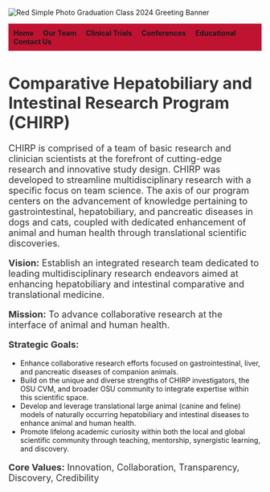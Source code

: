![Red Simple Photo Graduation Class 2024 Greeting Banner](https://github.com/user-attachments/assets/4f4964d9-0aeb-4f34-a54e-4ed953ea6726)

<body>

<!-- Navigation Bar -->
<div style="background-color: #bf1331; padding: 10px;">
  <a href="index.html" style="margin-right: 15px; text-decoration: none; font-weight: bold;">Home</a>
  <a href="our-team.html" style="margin-right: 15px; text-decoration: none; font-weight: bold;">Our Team</a>
  <a href="clinical-trials.html" style="margin-right: 15px; text-decoration: none; font-weight: bold;">Clinical Trials</a>
  <a href="conferences.html" style="margin-right: 15px; text-decoration: none; font-weight: bold;">Conferences</a>
  <a href="educational.html" style="margin-right: 15px; text-decoration: none; font-weight: bold;">Educational</a>
  <a href="contact.html" style="text-decoration: none; font-weight: bold;">Contact Us</a>
</div>

  <h1 style="color: #333; font-size: 32px;">Comparative Hepatobiliary and Intestinal Research Program (CHIRP)</h1>

  <p style="font-size: 18px; color: #333;">
    CHIRP is comprised of a team of basic research and clinician scientists at the forefront of cutting-edge research and innovative study design.
    CHIRP was developed to streamline multidisciplinary research with a specific focus on team science.
    The axis of our program centers on the advancement of knowledge pertaining to gastrointestinal, hepatobiliary, and pancreatic diseases in dogs and cats,
    coupled with dedicated enhancement of animal and human health through translational scientific discoveries.
  </p>

  <p style="font-size: 18px; color: #333;">
    <strong>Vision:</strong> Establish an integrated research team dedicated to leading multidisciplinary research endeavors aimed at enhancing hepatobiliary and intestinal comparative and translational medicine.
  </p>

  <p style="font-size: 18px; color: #333;">
    <strong>Mission:</strong> To advance collaborative research at the interface of animal and human health.
  </p>

  <p style="font-size: 18px; color: #333;">
    <strong>Strategic Goals:</strong>
    <ul>
      <li>Enhance collaborative research efforts focused on gastrointestinal, liver, and pancreatic diseases of companion animals.</li>
      <li>Build on the unique and diverse strengths of CHIRP investigators, the OSU CVM, and broader OSU community to integrate expertise within this scientific space.</li>
      <li>Develop and leverage translational large animal (canine and feline) models of naturally occurring hepatobiliary and intestinal diseases to enhance animal and human health.</li>
      <li>Promote lifelong academic curiosity within both the local and global scientific community through teaching, mentorship, synergistic learning, and discovery.</li>
    </ul>
  </p>

  <p style="font-size: 18px; color: #333;">
    <strong>Core Values:</strong> Innovation, Collaboration, Transparency, Discovery, Credibility
  </p>

</body>



